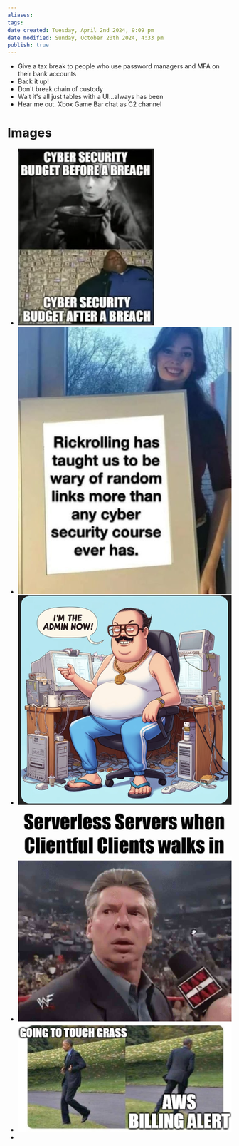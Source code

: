 ```yaml
---
aliases: 
tags: 
date created: Tuesday, April 2nd 2024, 9:09 pm
date modified: Sunday, October 20th 2024, 4:33 pm
publish: true
---
```


- Give a tax break to people who use password managers and MFA on their bank accounts
- Back it up!
- Don't break chain of custody
- Wait it's all just tables with a UI...always has been
- Hear me out. Xbox Game Bar chat as C2 channel

# Images

- ![](_attachments/IMG-20240913125715913.png)
- ![](_attachments/file-20241020163229343.png)
- ![](_attachments/file-20241020163244044.png)
- ![](_attachments/file-20241020163318828.png)
- ![](_attachments/file-20241020163335217.png)
- 